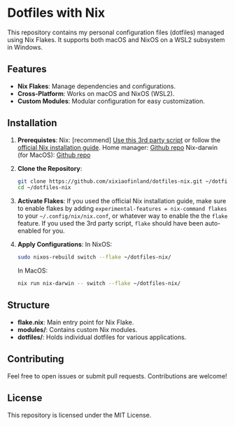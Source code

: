 # Dotfiles with Nix

This repository contains my personal configuration files (dotfiles) managed using Nix Flakes. It supports both macOS and NixOS on a WSL2 subsystem in Windows.

## Features

- **Nix Flakes**: Manage dependencies and configurations.
- **Cross-Platform**: Works on macOS and NixOS (WSL2).
- **Custom Modules**: Modular configuration for easy customization.

## Installation
1. **Prerequistes**:
    Nix: [recommend] [Use this 3rd party script](https://zero-to-nix.com/concepts/nix-installer) or follow the [official Nix installation guide](https://nixos.org/download.html).
    Home manager: [Github repo](https://github.com/nix-community/home-manager)
    Nix-darwin (for MacOS): [Github repo](https://github.com/LnL7/nix-darwin)
   
2. **Clone the Repository**:
    ```bash
    git clone https://github.com/xixiaofinland/dotfiles-nix.git ~/dotfiles-nix
    cd ~/dotfiles-nix
    ```
3. **Activate Flakes**:
   If you used the official Nix installation guide, make sure to enable flakes by adding `experimental-features = nix-command flakes` to your `~/.config/nix/nix.conf`, or whatever way to enable the the `flake` feature.
   If you used the 3rd party script, `flake` should have been auto-enabled for you.

6. **Apply Configurations**:
   In NixOS:
    ```bash
    sudo nixos-rebuild switch --flake ~/dotfiles-nix/
    ```

   In MacOS:
    ```bash
    nix run nix-darwin -- switch --flake ~/dotfiles-nix/
    ```   

## Structure

- **flake.nix**: Main entry point for Nix Flake.
- **modules/**: Contains custom Nix modules.
- **dotfiles/**: Holds individual dotfiles for various applications.

## Contributing

Feel free to open issues or submit pull requests. Contributions are welcome!

## License

This repository is licensed under the MIT License.
